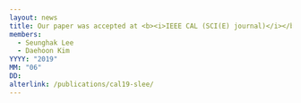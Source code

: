 ```yaml
---
layout: news
title: Our paper was accepted at <b><i>IEEE CAL (SCI(E) journal)</i></b>.
members:
  - Seunghak Lee
  - Daehoon Kim
YYYY: "2019"
MM: "06"
DD: 
alterlink: /publications/cal19-slee/
---
```

